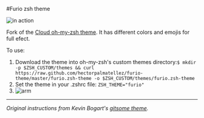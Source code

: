 #Furio zsh theme

![in action](https://raw.githubusercontent.com/hectorpalmatellez/furio-theme/master/zsh-furio.gif)

Fork of the [Cloud oh-my-zsh theme](https://github.com/robbyrussell/oh-my-zsh/blob/master/themes/cloud.zsh-theme). It has different colors and emojis for full efect.

To use:

1. Download the theme into oh-my-zsh's custom themes directory:`$ mkdir -p $ZSH_CUSTOM/themes && curl https://raw.github.com/hectorpalmatellez/furio-theme/master/furio.zsh-theme -o $ZSH_CUSTOM/themes/furio.zsh-theme`
2. Set the theme in your .zshrc file: `ZSH_THEME="furio"`
3. ![arm](https://raw.githubusercontent.com/hectorpalmatellez/furio-theme/master/arm.png)

---
_Original instructions from Kevin Bogart's [gitsome theme](https://github.com/KevinBongart/gitsome)._